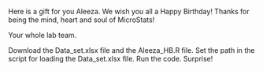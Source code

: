 Here is a gift for you Aleeza.
We wish you all a Happy Birthday!
Thanks for being the mind, heart and soul of MicroStats!

Your whole lab team.

Download the Data_set.xlsx file and the Aleeza_HB.R file. Set the path in the script for loading the Data_set.xlsx file.
Run the code.
Surprise!

